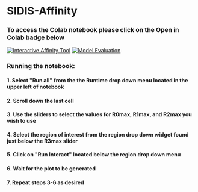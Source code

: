 # SIDIS-Affinity

### To access the Colab notebook please click on the Open in Colab badge below

[![Interactive Affinity Tool](https://colab.research.google.com/assets/colab-badge.svg)](https://github.com/Juniper82/SIDIS-Affinity/blob/main/interactive_plot.ipynb)
[![Model Evaluation](https://colab.research.google.com/assets/colab-badge.svg)](https://github.com/Juniper82/SIDIS-Affinity/blob/main/Finalrun_test_all_autothreshold.ipynb)

### Running the notebook:
#### 1. Select "Run all" from the the Runtime drop down menu located in the upper left of notebook 
#### 2. Scroll down the last cell 
#### 3. Use the sliders to select the values for R0max, R1max, and R2max you wish to use
#### 4. Select the region of interest from the region drop down widget found just below the R3max slider
#### 5. Click on "Run Interact" located below the region drop down menu
#### 6. Wait for the plot to be generated
#### 7. Repeat steps 3-6 as desired
